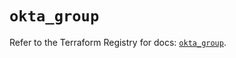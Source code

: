 # `okta_group`

Refer to the Terraform Registry for docs: [`okta_group`](https://registry.terraform.io/providers/okta/okta/4.13.0/docs/resources/group).

